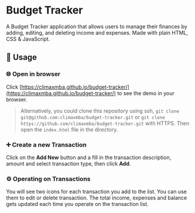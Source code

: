 # Budget Tracker

A Budget Tracker application that allows users to manage their finances by adding, editing, and deleting income and expenses. Made with plain HTML, CSS & JavaScript.

## 🚀 Usage

### 🌐 Open in browser
Click [https://climaxmba.github.io/budget-tracker/](https://climaxmba.github.io/budget-tracker/) to see the demo in your browser.
> Alternatively, you could clone this repository using ssh, `git clone git@github.com:climaxmba/budget-tracker.git` or `git clone https://github.com/climaxmba/budget-tracker.git` with HTTPS. Then open the `index.html` file in the directory.

### ➕ Create a new Transaction
Click on the **Add New** button and a fill in the transaction description, amount and select transaction type, then click **Add**.

### ⚙ Operating on Transactions
You will see two icons for each transaction you add to the list. You can use them to edit or delete transaction.
The total income, expenses and balance gets updated each time you operate on the transaction list.
